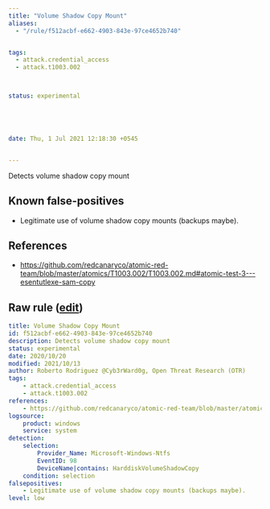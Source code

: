 ```yaml
---
title: "Volume Shadow Copy Mount"
aliases:
  - "/rule/f512acbf-e662-4903-843e-97ce4652b740"


tags:
  - attack.credential_access
  - attack.t1003.002



status: experimental





date: Thu, 1 Jul 2021 12:18:30 +0545


---
```


Detects volume shadow copy mount

<!--more-->


## Known false-positives

* Legitimate use of volume shadow copy mounts (backups maybe).



## References

* https://github.com/redcanaryco/atomic-red-team/blob/master/atomics/T1003.002/T1003.002.md#atomic-test-3---esentutlexe-sam-copy


## Raw rule ([edit](https://github.com/SigmaHQ/sigma/edit/master/rules/windows/builtin/system/win_volume_shadow_copy_mount.yml))
```yaml
title: Volume Shadow Copy Mount
id: f512acbf-e662-4903-843e-97ce4652b740
description: Detects volume shadow copy mount
status: experimental
date: 2020/10/20
modified: 2021/10/13
author: Roberto Rodriguez @Cyb3rWard0g, Open Threat Research (OTR)
tags:
    - attack.credential_access
    - attack.t1003.002
references:
    - https://github.com/redcanaryco/atomic-red-team/blob/master/atomics/T1003.002/T1003.002.md#atomic-test-3---esentutlexe-sam-copy
logsource:
    product: windows
    service: system
detection:
    selection: 
        Provider_Name: Microsoft-Windows-Ntfs
        EventID: 98
        DeviceName|contains: HarddiskVolumeShadowCopy
    condition: selection
falsepositives:
    - Legitimate use of volume shadow copy mounts (backups maybe).
level: low

```

